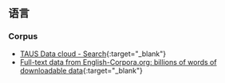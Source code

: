 ## 语言

### Corpus

* [TAUS Data cloud - Search](https://data-app.taus.net/){:target="_blank"}
* [Full-text data from English-Corpora.org: billions of words of downloadable data](https://www.corpusdata.org/){:target="_blank"}
